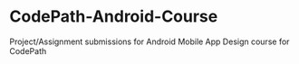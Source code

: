 # CodePath-Android-Course
Project/Assignment submissions for Android Mobile App Design course for CodePath

